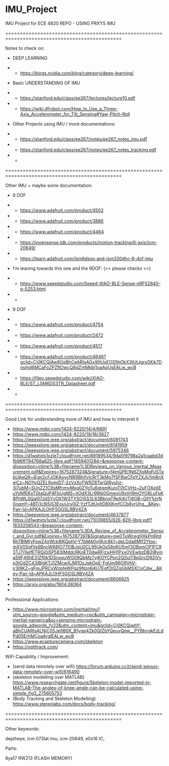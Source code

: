 # IMU_Project
IMU Project for ECE 4820 REPO - USING PRXYS IMU

==============================================================================================

Notes to check on:
- DEEP LEARNING
- - https://blogs.nvidia.com/blog/category/deep-learning/

- Basic UNDERSTANDING OF IMU
- - https://stanford.edu/class/ee267/lectures/lecture10.pdf
- - https://wiki.dfrobot.com/How_to_Use_a_Three-Axis_Accelerometer_for_Tilt_Sensing#Yaw-Pitch-Roll

- Other Projects using IMU / more documentations:
- - https://stanford.edu/class/ee267/notes/ee267_notes_imu.pdf
- - https://stanford.edu/class/ee267/notes/ee267_notes_tracking.pdf
- - 

==============================================================================================

Other IMU + maybe some documentation:
- 6 DOF
- - https://www.adafruit.com/product/4502
- - https://www.adafruit.com/product/3886
- - https://www.adafruit.com/product/4464
- - https://invensense.tdk.com/products/motion-tracking/6-axis/icm-20649/
- - https://learn.adafruit.com/lsm6dsox-and-ism330dhc-6-dof-imu

- I'm leaning towards this one and the 9DOF: (>> please checks <<)
- - https://www.seeedstudio.com/Seeed-XIAO-BLE-Sense-nRF52840-p-5253.html
- - 

- 9 DOF
- - https://www.adafruit.com/product/4754
- - https://www.adafruit.com/product/2472

- - https://www.adafruit.com/product/4517
- - https://www.adafruit.com/product/4646?gclid=Cj0KCQiAw8OeBhCeARIsAGxWtUxEOS5hOkX3tUtJgrs0Xik7Dnsjhd6MCaFoZPZftOwcQ8dZmMkbl1oaAqUsEALw_wcB
- - https://files.seeedstudio.com/wiki/XIAO-BLE/ST_LSM6DS3TR_Datasheet.pdf
- - 

==============================================================================================

Good Link for understanding more of IMU and how to interpret it
- https://www.mdpi.com/1424-8220/14/4/6891
- https://www.mdpi.com/1424-8220/19/18/3827
- https://ieeexplore.ieee.org/abstract/document/6091743
- https://ieeexplore.ieee.org/abstract/document/8141959
- https://ieeexplore.ieee.org/abstract/document/5975346
- https://d1wqtxts1xzle7.cloudfront.net/89189534/9da5f9798a2a1caabd3dfb96ff794768a625-libre.pdf?1659401284=&response-content-disposition=inline%3B+filename%3DReviews_on_Various_Inertial_Measurement.pdf&Expires=1675287324&Signature=f4mQPEl1N6ZXsMgPJSTabUAeQ9~iEgn2cFJOKAoycNR9BhifvIcRrT3kMo7fSFBwCFpYZXJU1m8nXeiCz~NOYoQZEL9umiD7-2zVxXcFWRZ8TqrQIRyuhz-3j7ubM~SUnZZ1C9sMfnmvMsg0ZYgTu6gtgmKuroT0tCVHz~2uFOXeXEuYsNfEKxTGtaQuP4FblJgMS~itOdX3Lr9Rlb0GmeoU9xtH9mOYO8LuFpK8PhWL0Qal07JdSYvOX1W3TYSOI5S3L63BbnqTReXdUTj8GB~GllY1jzrN0nqmY~4BTi1c9j5jS3EouIJrv0lZ-YzfTJtUxltDBXKmfCCb8yrUhg__&Key-Pair-Id=APKAJLOHF5GGSLRBV4ZA
- https://ieeexplore.ieee.org/abstract/document/4637877
- https://d1wqtxts1xzle7.cloudfront.net/71039855/826-829-libre.pdf?1633208543=&response-content-disposition=inline%3B+filename%3DA_Review_of_Accelerometer_Sensor_and_Gyr.pdf&Expires=1675287397&Signature=gw0TuWcegHXkPn6jtdRh7BIMtyFpwZ4xWck8lKQphV-Y7bMA0yj9Uc6k1~deLGda6Mlf2Ytox-mXV0SgfVs6BncW68IO77EIBJgU0CL95Uk0sS8oKU5mf3OBxmCP1FC93TJ7j1lelfETRQi0i5P583IMddcRKoET0dwRFizsiHH1PxxOVEwbzDB2jBymaS9F46hE31ZfItk1DSnsguWG09QbMz7vjKOYCPpn2QSulT8pGrcD92jVyp3tOdZC43jBIgKTJ1ZMcwXJM1OzJqkOpE-FgUm96O9VhV-ir3I9KZ~gFmJPRCxWzpfeWPqz9Nzn64U7EgfDlQZgGbMSXCoCdw__&Key-Pair-Id=APKAJLOHF5GGSLRBV4ZA
- https://ieeexplore.ieee.org/abstract/document/8606925
- https://arxiv.org/abs/1904.06064
- 

Professional Applications:
- https://www.microstrain.com/inertial/imu?utm_source=google&utm_medium=cpc&utm_campaign=microstrain-inertial-namerica&sc=sensing-microstrain-google_adwords_fy22&utm_content=imu&gclid=Cj0KCQjwhY-aBhCUARIsALNIC05JefiB0X_B1yqp4Zk0QtZbYQeuvQew__PYBbcgkEzLdPd05ErhMCoaArglEALw_wcB
- https://www.ecapturecamera.com/skeleton
- https://optitrack.com/


WiFi Capability / Improvement:
- (send data remotely over wifi) 
https://forum.arduino.cc/t/send-sensor-data-remotely-over-wifi/616490 
- (skeleton modelling over MATLAB) 
https://www.researchgate.net/figure/Skeleton-model-imported-in-MATLAB-The-angles-of-knee-angle-can-be-calculated-using-simple_fig3_275605753
- (Body Tracking and Skeleton Modelling)
https://www.stereolabs.com/docs/body-tracking/

==============================================================================================

Other keywords:

deptheye, icm 073lat imu, icm-20649, e0s16 IC, 


Parts:

8ya17 RW213 (FLASH MEMORY)

